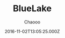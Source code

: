---
title: BlueLake
github: https://github.com/chaooo/hexo-theme-BlueLake
demo: https://chaoo.oschina.io/
author: Chaooo
ssg:
  - Hexo
cms:
  - Markdown
date: 2016-11-02T13:05:25.000Z
description: A simple theme for Hexo with great performance on different devices .
draft: false
publish_date: '2016-11-02T13:05:25Z'
update_date: '2022-04-21T08:30:19Z'
github_star: 322
github_fork: 128
---